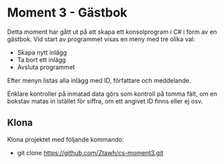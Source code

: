 # Moment 3 - Gästbok
Detta moment har gått ut på att skapa ett konsolprogram i C# i form av en gästbok. Vid start av programmet visas en meny med tre olika val:
* Skapa nytt inlägg
* Ta bort ett inlägg
* Avsluta programmet

Efter menyn listas alla inlägg med ID, författare och meddelande.

Enklare kontroller på inmatad data görs som kontroll på tomma fält, om en bokstav matas in istället för siffra, om ett angivet ID finns eller ej osv.

## Klona
Klona projektet med följande kommando:
* git clone https://github.com/Ztawh/cs-moment3.git